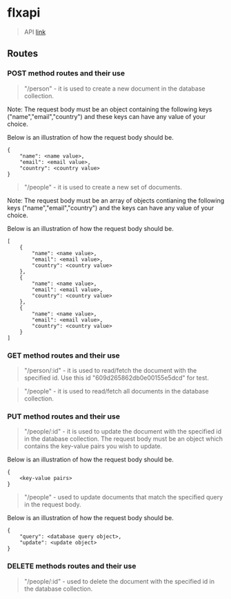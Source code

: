 # flxapi
> API
[link](https://flxapi.herokuapp.com)


## Routes


### POST method routes and their use
>"/person" - it is used to create a new document in the database collection.
<p>Note: The request body must be an object containing the following keys ("name","email","country") and these keys can have any value of your choice.
<p>Below is an illustration of how the request body should be.

```
{
    "name": <name value>,
    "email": <email value>,
    "country": <country value>
}
```

>"/people" - it is used to create a new set of documents.
<p>Note: The request body must be an array of objects contianing the following keys ("name","email","country") and the keys can have any value of your choice.
<p>Below is an illustration of how the request body should be.

```
[
    {
        "name": <name value>,
        "email": <email value>,                                                                              
        "country": <country value>                                                                       
    }, 
    {                                                                                                        
        "name": <name value>,                                                                                
        "email": <email value>,                                                                              
        "country": <country value>                                                                       
    },
    {                                                                                                        
        "name": <name value>,                                                                                
        "email": <email value>,                                                                              
        "country": <country value>                                                                       
    }
]
```


### GET method routes and their use
>"/person/:id" - it is used to read/fetch the document with the specified id. Use this id "609d265862db0e00155e5dcd" for test.

>"/people" - it is used to read/fetch all documents in the database collection.

### PUT method routes and their use

>"/people/:id" - it is used to update the document with the specified id in the database collection. The request body must be an object which contains the key-value pairs you wish to update.
<p>Below is an illustration of how the request body should be.

```
{
    <key-value pairs> 
}
```

>"/people" - used to update documents that match the specified query in the request body. 

<p>Below is an illustration of how the request body should be.</p>

```     
{   
    "query": <database query object>,
    "update": <update object>
}
```



### DELETE methods routes and their use

>"/people/:id" - used to delete the document with the specified id in the database collection.

